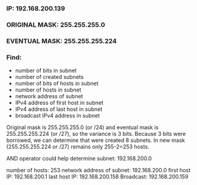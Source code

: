 ### IP: 192.168.200.139
### ORIGINAL MASK: 255.255.255.0
### EVENTUAL MASK: 255.255.255.224

### **Find:**

+ number of bits in subnet
+ number of created subnets
+ number of bits of hosts in subnet
+ number of hosts in subnet
+ network address of subnet
+ IPv4 address of first host in subnet
+ IPv4 address of last host in subnet
+ broadcast IPv4 address in subnet

Original mask is 255.255.255.0 (or /24) and eventual mask is 255.255.255.224 (or /27), so the variance is 3 bits.
Because 3 bits were borrowed, we can determine that were created 8 subnets. In new mask (255.255.255.224 or /27) remains only 255-2=253 hosts.

AND operator could help determine subnet: 192.168.200.0

number of hosts: 253
network address of subnet: 192.168.200.0
first host IP: 192.168.200.1
last host IP: 192.168.200.158
Broadcast: 192.168.200.159
